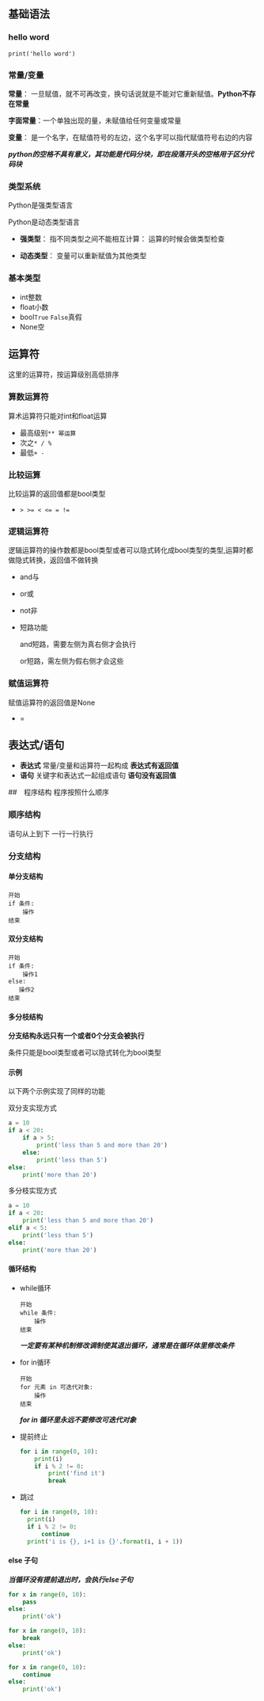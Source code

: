 

## 基础语法

### hello word

  `print('hello word')`

### 常量/变量

**常量**： 一旦赋值，就不可再改变，换句话说就是不能对它重新赋值。**Python不存在常量**

**字面常量**：一个单独出现的量，未赋值给任何变量或常量

**变量**： 是一个名字，在赋值符号的左边，这个名字可以指代赋值符号右边的内容

***python的空格不具有意义，其功能是代码分块，即在段落开头的空格用于区分代码块***

### 类型系统
Python是强类型语言

Python是动态类型语言

* **强类型**： 指不同类型之间不能相互计算： 运算的时候会做类型检查

* **动态类型**： 变量可以重新赋值为其他类型

### 基本类型
* int整数
* float小数
* bool`True` `False`真假
* None空

## 运算符
这里的运算符，按运算级别高低排序
### 算数运算符
算术运算符只能对int和float运算
* 最高级别`** 幂运算`
* 次之`* / %`
* 最低`+ -`

### 比较运算
比较运算的返回值都是bool类型
* `> >= < <= = !=`

### 逻辑运算符
逻辑运算符的操作数都是bool类型或者可以隐式转化成bool类型的类型,运算时都做隐式转换，返回值不做转换
* and与
* or或
* not非
* 短路功能

  and短路，需要左侧为真右侧才会执行

  or短路，需左侧为假右侧才会这些

### 赋值运算符
赋值运算符的返回值是None
* =

## 表达式/语句
* **表达式** 常量/变量和运算符一起构成 **表达式有返回值**
* **语句** 关键字和表达式一起组成语句 **语句没有返回值**

##　程序结构
程序按照什么顺序
### 顺序结构
语句从上到下 一行一行执行
### 分支结构
#### 单分支结构
```
开始
if 条件:
    操作
结束
```

#### 双分支结构
```
开始
if 条件:
    操作1
else:
   操作2
结束
```

#### 多分枝结构
**分支结构永远只有一个或者0个分支会被执行**

条件只能是bool类型或者可以隐式转化为bool类型

#### 示例
以下两个示例实现了同样的功能

双分支实现方式
```python
a = 10
if a < 20:
    if a > 5:
        print('less than 5 and more than 20')
    else:
        print('less than 5')
else:
    print('more than 20')
```

多分枝实现方式
```python
a = 10
if a < 20:
    print('less than 5 and more than 20')
elif a < 5:
    print('less than 5')
else:
    print('more than 20')
```

#### 循环结构

* while循环

  ```
  开始
  while 条件:
      操作
  结束
  ```
  ***一定要有某种机制修改调制使其退出循环，通常是在循环体里修改条件***
* for in循环

  ```
  开始
  for 元素 in 可迭代对象:
      操作
  结束
  ```
  ***for in 循环里永远不要修改可迭代对象***
* 提前终止
  ```python
  for i in range(0, 10):
      print(i)
      if i % 2 != 0:
          print('find it')
          break
  ```
* 跳过
  ```python
  for i in range(0, 10):
    print(i)
    if i % 2 != 0:
        continue
    print('i is {}, i+1 is {}'.format(i, i + 1))
  ```

#### else 子句
***当循环没有提前退出时，会执行else子句***
  ```python
  for x in range(0, 10):
      pass
  else:
      print('ok')
  ```
  ```python
  for x in range(0, 10):
      break
  else:
      print('ok')
  ```
  ```python
  for x in range(0, 10):
      continue
  else:
      print('ok')
  ```
